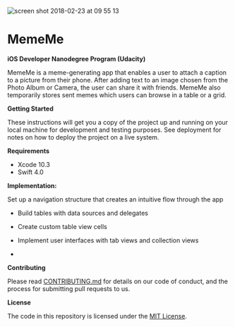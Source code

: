 ![screen shot 2018-02-23 at 09 55 13](https://user-images.githubusercontent.com/4177299/36608769-a93833aa-187f-11e8-9902-58c9e3ba6e08.png)
# MemeMe
**iOS Developer Nanodegree Program (Udacity)**

MemeMe is a meme-generating app that enables a user to attach a caption to a picture from their phone. After adding text to an image chosen from the Photo Album or Camera, the user can share it with friends. MemeMe also temporarily stores sent memes which users can browse in a table or a grid.

**Getting Started**

These instructions will get you a copy of the project up and running on your local machine for development and testing purposes. See deployment for notes on how to deploy the project on a live system.

**Requirements**

- Xcode 10.3
- Swift 4.0

**Implementation:**

Set up a navigation structure that creates an intuitive flow through the app

- Build tables with data sources and delegates
- Create custom table view cells
- Implement user interfaces with tab views and collection views

-

**Contributing**

Please read [CONTRIBUTING.md](https://gist.github.com/PurpleBooth/b24679402957c63ec426) for details on our code of conduct, and the process for submitting pull requests to us.

**License**

The code in this repository is licensed under the [MIT License](https://github.com/mes32/MemeMe-2.0/blob/master/LICENSE.txt).
